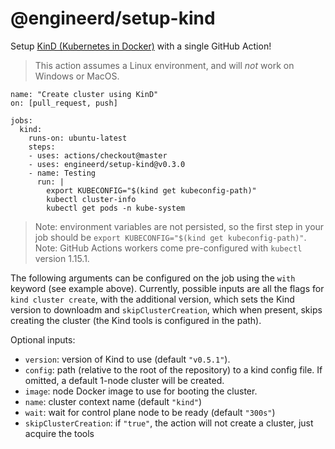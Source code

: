 # @engineerd/setup-kind

Setup [KinD (Kubernetes in Docker)](https://kind.sigs.k8s.io/) with a single GitHub Action!

> This action assumes a Linux environment, and will _not_ work on Windows or MacOS.

```
name: "Create cluster using KinD"
on: [pull_request, push]

jobs:
  kind:
    runs-on: ubuntu-latest
    steps:
    - uses: actions/checkout@master
    - uses: engineerd/setup-kind@v0.3.0
    - name: Testing
      run: |
        export KUBECONFIG="$(kind get kubeconfig-path)"
        kubectl cluster-info
        kubectl get pods -n kube-system
```

> Note: environment variables are not persisted, so the first step in your job should be `export KUBECONFIG="$(kind get kubeconfig-path)"`.
> Note: GitHub Actions workers come pre-configured with `kubectl` version 1.15.1.

The following arguments can be configured on the job using the `with` keyword (see example above).
Currently, possible inputs are all the flags for `kind cluster create`, with the additional version, which sets the Kind version to downloadm and `skipClusterCreation`, which when present, skips creating the cluster (the Kind tools is configured in the path).

Optional inputs:

- `version`: version of Kind to use (default `"v0.5.1"`).
- `config`: path (relative to the root of the repository) to a kind config file. If omitted, a default 1-node cluster will be created.
- `image`: node Docker image to use for booting the cluster.
- `name`: cluster context name (default `"kind"`)
- `wait`: wait for control plane node to be ready (default `"300s"`)
- `skipClusterCreation`: if `"true"`, the action will not create a cluster, just acquire the tools
